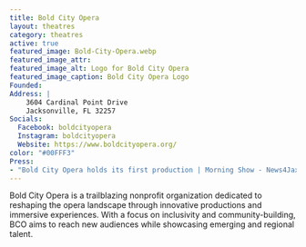 ```yaml
---
title: Bold City Opera
layout: theatres
category: theatres
active: true
featured_image: Bold-City-Opera.webp
featured_image_attr:
featured_image_alt: Logo for Bold City Opera
featured_image_caption: Bold City Opera Logo
Founded: 
Address: |
    3604 Cardinal Point Drive 
    Jacksonville, FL 32257
Socials: 
  Facebook: boldcityopera
  Instagram: boldcityopera
  Website: https://www.boldcityopera.org/
color: "#00FFF3"
Press:
- "Bold City Opera holds its first production | Morning Show - News4Jax": https://www.news4jax.com/video/morning-show/2023/09/21/bold-city-opera-holds-its-first-production/
---
```

Bold City Opera is a trailblazing nonprofit organization dedicated to reshaping the opera landscape through innovative productions and immersive experiences. With a focus on inclusivity and community-building, BCO aims to reach new audiences while showcasing emerging and regional talent. 